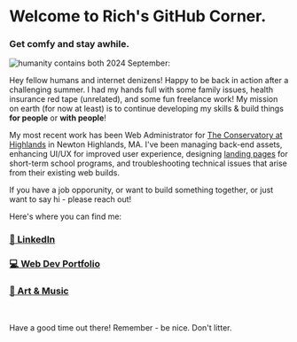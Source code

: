 # Welcome to Rich's GitHub Corner. 
### Get comfy and stay awhile. 
![humanity contains both](/images/kuon-airwaves-art-crop2.jpg)
2024 September: 

Hey fellow humans and internet denizens! 
Happy to be back in action after a challenging summer. I had my hands full with some family issues, health insurance red tape (unrelated), and some fun freelance work! My mission on earth (for now at least) is to continue developing my skills & build things **for people** or **with people**! 

My most recent work has been Web Administrator for [The Conservatory at Highlands](https://www.highlandsconservatory.com/) in Newton Highlands, MA. I've been managing back-end assets, enhancing UI/UX for improved user experience, designing [landing pages](https://www.highlandsconservatory.com/back-to-school) for short-term school programs, and troubleshooting technical issues that arise from their existing web builds. 

If you have a job opporunity, or want to build something together, or just want to say hi - please reach out! 

Here's where you can find me: 
### [:office: LinkedIn](https://www.linkedin.com/in/richbozek "Rich's LinkedIn")
### [:computer: Web Dev Portfolio](https://rbozek.netlify.app "Rich's Portfolio")
### [:musical_note: Art & Music](https://www.richbozek.com "Rich's Art & Music")

<br/>

Have a good time out there! Remember - be nice. Don't litter. 

<!--
If you're reading this...why are you snooping around here? Don't you have better things to do?

Saved for reference:
**rbozek/rbozek** is special GH repository - its `README.md` (this file) appears on GH profile.
Common usage:
- 🔭 I’m currently working on ...
- 🌱 I’m currently learning ...
- 👯 I’m looking to collaborate on ...
- 🤔 I’m looking for help with ...
- 💬 Ask me about ...
- 📫 How to reach me: ...
- 😄 Pronouns: ...
- ⚡ Fun fact: ...
-->


